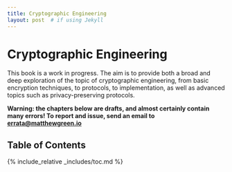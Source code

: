 ```yaml
---
title: Cryptographic Engineering
layout: post  # if using Jekyll
---
```


# Cryptographic Engineering

This book is a work in progress. The aim is to provide both a broad and deep exploration of the topic of cryptographic engineering, from basic encryption techniques, to protocols, to implementation, as well as advanced topics such as privacy-preserving protocols. 

**Warning: the chapters below are drafts, and almost certainly contain many errors! To report and issue, send an email to errata@matthewgreen.io**

## Table of Contents

{% include_relative _includes/toc.md %}
